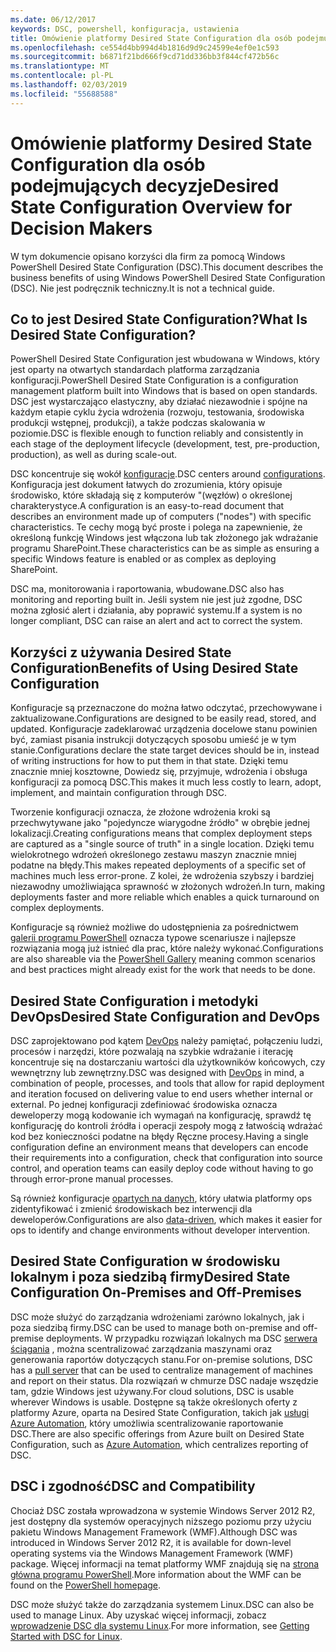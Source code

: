 ```yaml
---
ms.date: 06/12/2017
keywords: DSC, powershell, konfiguracja, ustawienia
title: Omówienie platformy Desired State Configuration dla osób podejmujących decyzje
ms.openlocfilehash: ce554d4bb994d4b1816d9d9c24599e4ef0e1c593
ms.sourcegitcommit: b6871f21bd666f9cd71dd336bb3f844cf472b56c
ms.translationtype: MT
ms.contentlocale: pl-PL
ms.lasthandoff: 02/03/2019
ms.locfileid: "55688588"
---
```

# <a name="desired-state-configuration-overview-for-decision-makers"></a><span data-ttu-id="8af00-103">Omówienie platformy Desired State Configuration dla osób podejmujących decyzje</span><span class="sxs-lookup"><span data-stu-id="8af00-103">Desired State Configuration Overview for Decision Makers</span></span>

<span data-ttu-id="8af00-104">W tym dokumencie opisano korzyści dla firm za pomocą Windows PowerShell Desired State Configuration (DSC).</span><span class="sxs-lookup"><span data-stu-id="8af00-104">This document describes the business benefits of using Windows PowerShell Desired State Configuration (DSC).</span></span> <span data-ttu-id="8af00-105">Nie jest podręcznik techniczny.</span><span class="sxs-lookup"><span data-stu-id="8af00-105">It is not a technical guide.</span></span>

## <a name="what-is-desired-state-configuration"></a><span data-ttu-id="8af00-106">Co to jest Desired State Configuration?</span><span class="sxs-lookup"><span data-stu-id="8af00-106">What Is Desired State Configuration?</span></span>

<span data-ttu-id="8af00-107">PowerShell Desired State Configuration jest wbudowana w Windows, który jest oparty na otwartych standardach platforma zarządzania konfiguracji.</span><span class="sxs-lookup"><span data-stu-id="8af00-107">PowerShell Desired State Configuration is a configuration management platform built into Windows that is based on open standards.</span></span> <span data-ttu-id="8af00-108">DSC jest wystarczająco elastyczny, aby działać niezawodnie i spójne na każdym etapie cyklu życia wdrożenia (rozwoju, testowania, środowiska produkcji wstępnej, produkcji), a także podczas skalowania w poziomie.</span><span class="sxs-lookup"><span data-stu-id="8af00-108">DSC is flexible enough to function reliably and consistently in each stage of the deployment lifecycle (development, test, pre-production, production), as well as during scale-out.</span></span>

<span data-ttu-id="8af00-109">DSC koncentruje się wokół [konfiguracje](../configurations/configurations.md).</span><span class="sxs-lookup"><span data-stu-id="8af00-109">DSC centers around [configurations](../configurations/configurations.md).</span></span>
<span data-ttu-id="8af00-110">Konfiguracja jest dokument łatwych do zrozumienia, który opisuje środowisko, które składają się z komputerów "(węzłów) o określonej charakterystyce.</span><span class="sxs-lookup"><span data-stu-id="8af00-110">A configuration is an easy-to-read document that describes an environment made up of computers ("nodes") with specific characteristics.</span></span>
<span data-ttu-id="8af00-111">Te cechy mogą być proste i polega na zapewnienie, że określoną funkcję Windows jest włączona lub tak złożonego jak wdrażanie programu SharePoint.</span><span class="sxs-lookup"><span data-stu-id="8af00-111">These characteristics can be as simple as ensuring a specific Windows feature is enabled or as complex as deploying SharePoint.</span></span>

<span data-ttu-id="8af00-112">DSC ma, monitorowania i raportowania, wbudowane.</span><span class="sxs-lookup"><span data-stu-id="8af00-112">DSC also has monitoring and reporting built in.</span></span>
<span data-ttu-id="8af00-113">Jeśli system nie jest już zgodne, DSC można zgłosić alert i działania, aby poprawić systemu.</span><span class="sxs-lookup"><span data-stu-id="8af00-113">If a system is no longer compliant, DSC can raise an alert and act to correct the system.</span></span>

## <a name="benefits-of-using-desired-state-configuration"></a><span data-ttu-id="8af00-114">Korzyści z używania Desired State Configuration</span><span class="sxs-lookup"><span data-stu-id="8af00-114">Benefits of Using Desired State Configuration</span></span>

<span data-ttu-id="8af00-115">Konfiguracje są przeznaczone do można łatwo odczytać, przechowywane i zaktualizowane.</span><span class="sxs-lookup"><span data-stu-id="8af00-115">Configurations are designed to be easily read, stored, and updated.</span></span>
<span data-ttu-id="8af00-116">Konfiguracje zadeklarować urządzenia docelowe stanu powinien być, zamiast pisania instrukcji dotyczących sposobu umieść je w tym stanie.</span><span class="sxs-lookup"><span data-stu-id="8af00-116">Configurations declare the state target devices should be in, instead of writing instructions for how to put them in that state.</span></span>
<span data-ttu-id="8af00-117">Dzięki temu znacznie mniej kosztowne, Dowiedz się, przyjmuje, wdrożenia i obsługa konfiguracji za pomocą DSC.</span><span class="sxs-lookup"><span data-stu-id="8af00-117">This makes it much less costly to learn, adopt, implement, and maintain configuration through DSC.</span></span>

<span data-ttu-id="8af00-118">Tworzenie konfiguracji oznacza, że złożone wdrożenia kroki są przechwytywane jako "pojedyncze wiarygodne źródło" w obrębie jednej lokalizacji.</span><span class="sxs-lookup"><span data-stu-id="8af00-118">Creating configurations means that complex deployment steps are captured as a "single source of truth" in a single location.</span></span>
<span data-ttu-id="8af00-119">Dzięki temu wielokrotnego wdrożeń określonego zestawu maszyn znacznie mniej podatne na błędy.</span><span class="sxs-lookup"><span data-stu-id="8af00-119">This makes repeated deployments of a specific set of machines much less error-prone.</span></span>
<span data-ttu-id="8af00-120">Z kolei, że wdrożenia szybszy i bardziej niezawodny umożliwiająca sprawność w złożonych wdrożeń.</span><span class="sxs-lookup"><span data-stu-id="8af00-120">In turn, making deployments faster and more reliable which enables a quick turnaround on complex deployments.</span></span>

<span data-ttu-id="8af00-121">Konfiguracje są również możliwe do udostępnienia za pośrednictwem [galerii programu PowerShell](https://powershellgallery.com) oznacza typowe scenariusze i najlepsze rozwiązania mogą już istnieć dla prac, które należy wykonać.</span><span class="sxs-lookup"><span data-stu-id="8af00-121">Configurations are also shareable via the [PowerShell Gallery](https://powershellgallery.com) meaning common scenarios and best practices might already exist for the work that needs to be done.</span></span>


## <a name="desired-state-configuration-and-devops"></a><span data-ttu-id="8af00-122">Desired State Configuration i metodyki DevOps</span><span class="sxs-lookup"><span data-stu-id="8af00-122">Desired State Configuration and DevOps</span></span>

<span data-ttu-id="8af00-123">DSC zaprojektowano pod kątem [DevOps](http://blogs.technet.com/b/ashleymcglone/archive/2015/11/20/devops-for-n00bs-ie-windows-people.aspx) należy pamiętać, połączeniu ludzi, procesów i narzędzi, które pozwalają na szybkie wdrażanie i iterację koncentruje się na dostarczaniu wartości dla użytkowników końcowych, czy wewnętrzny lub zewnętrzny.</span><span class="sxs-lookup"><span data-stu-id="8af00-123">DSC was designed with [DevOps](http://blogs.technet.com/b/ashleymcglone/archive/2015/11/20/devops-for-n00bs-ie-windows-people.aspx) in mind, a combination of people, processes, and tools that allow for rapid deployment and iteration focused on delivering value to end users whether internal or external.</span></span>
<span data-ttu-id="8af00-124">Po jednej konfiguracji zdefiniować środowiska oznacza deweloperzy mogą kodowanie ich wymagań na konfigurację, sprawdź tę konfigurację do kontroli źródła i operacji zespoły mogą z łatwością wdrażać kod bez konieczności podatne na błędy Ręczne procesy.</span><span class="sxs-lookup"><span data-stu-id="8af00-124">Having a single configuration define an environment means that developers can encode their requirements into a configuration, check that configuration into source control, and operation teams can easily deploy code without having to go through error-prone manual processes.</span></span>

<span data-ttu-id="8af00-125">Są również konfiguracje [opartych na danych](../configurations/configData.md), który ułatwia platformy ops zidentyfikować i zmienić środowiskach bez interwencji dla deweloperów.</span><span class="sxs-lookup"><span data-stu-id="8af00-125">Configurations are also [data-driven](../configurations/configData.md), which makes it easier for ops to identify and change environments without developer intervention.</span></span>

## <a name="desired-state-configuration-on-premises-and-off-premises"></a><span data-ttu-id="8af00-126">Desired State Configuration w środowisku lokalnym i poza siedzibą firmy</span><span class="sxs-lookup"><span data-stu-id="8af00-126">Desired State Configuration On-Premises and Off-Premises</span></span>
<span data-ttu-id="8af00-127">DSC może służyć do zarządzania wdrożeniami zarówno lokalnych, jak i poza siedzibą firmy.</span><span class="sxs-lookup"><span data-stu-id="8af00-127">DSC can be used to manage both on-premise and off-premise deployments.</span></span>
<span data-ttu-id="8af00-128">W przypadku rozwiązań lokalnych ma DSC [serwera ściągania](../pull-server/pullServer.md) , można scentralizować zarządzania maszynami oraz generowania raportów dotyczących stanu.</span><span class="sxs-lookup"><span data-stu-id="8af00-128">For on-premise solutions, DSC has a [pull server](../pull-server/pullServer.md) that can be used to centralize management of machines and report on their status.</span></span>
<span data-ttu-id="8af00-129">Dla rozwiązań w chmurze DSC nadaje wszędzie tam, gdzie Windows jest używany.</span><span class="sxs-lookup"><span data-stu-id="8af00-129">For cloud solutions, DSC is usable wherever Windows is usable.</span></span>
<span data-ttu-id="8af00-130">Dostępne są także określonych oferty z platformy Azure, oparta na Desired State Configuration, takich jak [usługi Azure Automation](https://azure.microsoft.com/en-us/documentation/services/automation/), który umożliwia scentralizowanie raportowanie DSC.</span><span class="sxs-lookup"><span data-stu-id="8af00-130">There are also specific offerings from Azure built on Desired State Configuration, such as [Azure Automation](https://azure.microsoft.com/en-us/documentation/services/automation/), which centralizes reporting of DSC.</span></span>

## <a name="dsc-and-compatibility"></a><span data-ttu-id="8af00-131">DSC i zgodność</span><span class="sxs-lookup"><span data-stu-id="8af00-131">DSC and Compatibility</span></span>

<span data-ttu-id="8af00-132">Chociaż DSC została wprowadzona w systemie Windows Server 2012 R2, jest dostępny dla systemów operacyjnych niższego poziomu przy użyciu pakietu Windows Management Framework (WMF).</span><span class="sxs-lookup"><span data-stu-id="8af00-132">Although DSC was introduced in Windows Server 2012 R2, it is available for down-level operating systems via the Windows Management Framework (WMF) package.</span></span>
<span data-ttu-id="8af00-133">Więcej informacji na temat platformy WMF znajdują się na [strona główna programu PowerShell](/powershell/).</span><span class="sxs-lookup"><span data-stu-id="8af00-133">More information about the WMF can be found on the [PowerShell homepage](/powershell/).</span></span>

<span data-ttu-id="8af00-134">DSC może służyć także do zarządzania systemem Linux.</span><span class="sxs-lookup"><span data-stu-id="8af00-134">DSC can also be used to manage Linux.</span></span> <span data-ttu-id="8af00-135">Aby uzyskać więcej informacji, zobacz [wprowadzenie DSC dla systemu Linux](../getting-started/lnxGettingStarted.md).</span><span class="sxs-lookup"><span data-stu-id="8af00-135">For more information, see [Getting Started with DSC for Linux](../getting-started/lnxGettingStarted.md).</span></span>
